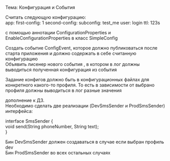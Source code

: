 Тема: Конфигурация и События  
  
Считать следующую конфигурацию:  
app:
    first-config: 1
    second-config:
        subconfig: test_me
        user: login
        ttl: 123s
  
с помощью аннотации ConfigurationProperties и EnableConfigurationProperties в класс SimpleConfig  

Создать событие ConfigEvent, которое должно публиковаться после старта приложения и должно содержать в себе считанную конфигурацию  
Объявить лисенер нового события , в котором в лог должны выводиться полученная конфигурация из события  

Задание конфигов должно быть в конфигурационных файлах для конкретного какого-то профиля. То есть в зависимости от выбрано профиля должны выводиться в лог разные значения  

дополнение к ДЗ.  
Необходимо сделать две реализации (DevSmsSender и ProdSmsSender) интерфейса: 
  
interface SmsSender {  
    void send(String phoneNumber, String text);  
}  
  
Бин DevSmsSender должен создаваться в случае если выбран профиль dev  
Бин ProdSmsSender во всех остальных случаях  
